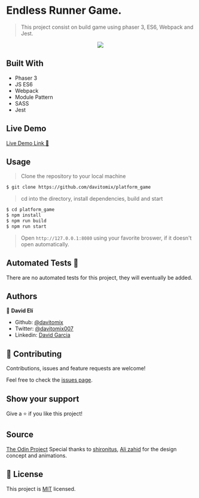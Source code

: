# Endless Runner Game.

> This project consist on build game using phaser 3, ES6, Webpack and Jest.

<p align="center">
  <img src="./#">
</p>

## Built With
- Phaser 3
- JS ES6
- Webpack
- Module Pattern
- SASS
- Jest

## Live Demo
[Live Demo Link :rocket:](#)


## Usage

> Clone the repository to your local machine

```sh
$ git clone https://github.com/davitomix/platform_game
```

> cd into the directory, install dependencies, build and start

```sh
$ cd platform_game
$ npm install
$ npm run build
$ npm run start
```

> Open `http://127.0.0.1:8080` using your favorite broswer, if it doesn't open automatically.

## Automated Tests :space_invader:
There are no automated tests for this project, they will eventually be added.


## Authors
👤 **David Elí**

- Github: [@davitomix](https://github.com/davitomix)
- Twitter: [@davitomix007](https://twitter.com/davitomix007)
- Linkedin: [David Garcia](https://www.linkedin.com/in/davideligarcia/)

## 🤝 Contributing
Contributions, issues and feature requests are welcome!

Feel free to check the [issues page](issues/).

## Show your support
Give a ⭐️ if you like this project!

## Source
[The Odin Project](https://www.theodinproject.com/courses/javascript/lessons/todo-list)
Special thanks to [shironitus](https://codepen.io/shironitus), [Ali zahid](https://codepen.io/alx_code) for the design concept and animations.


## 📝 License
This project is [MIT](lic.url) licensed.
